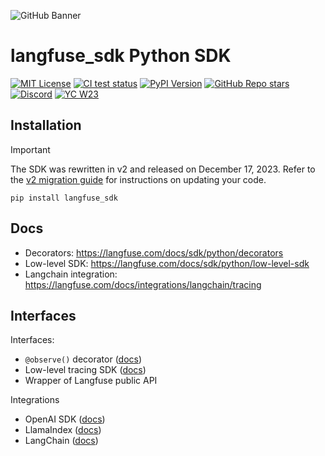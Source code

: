 ![GitHub Banner](https://github.com/langfuse/langfuse-python/assets/2834609/3c36488e-6fe6-4a82-b0f5-5419250ddf86)

# langfuse_sdk Python SDK

[![MIT License](https://img.shields.io/badge/License-MIT-red.svg?style=flat-square)](https://opensource.org/licenses/MIT)
[![CI test status](https://img.shields.io/github/actions/workflow/status/langfuse/langfuse-python/ci.yml?style=flat-square&label=All%20tests)](https://github.com/langfuse/langfuse-python/actions/workflows/ci.yml?query=branch%3Amain)
[![PyPI Version](https://img.shields.io/pypi/v/langfuse_sdk.svg?style=flat-square&label=pypi+langfuse_sdk)](https://pypi.python.org/pypi/langfuse_sdk)
[![GitHub Repo stars](https://img.shields.io/github/stars/langfuse/langfuse?style=flat-square&logo=GitHub&label=langfuse%2Flangfuse)](https://github.com/langfuse/langfuse)
[![Discord](https://img.shields.io/discord/1111061815649124414?style=flat-square&logo=Discord&logoColor=white&label=Discord&color=%23434EE4)](https://discord.gg/7NXusRtqYU)
[![YC W23](https://img.shields.io/badge/Y%20Combinator-W23-orange?style=flat-square)](https://www.ycombinator.com/companies/langfuse)

## Installation

> [!IMPORTANT]
> The SDK was rewritten in v2 and released on December 17, 2023. Refer to the [v2 migration guide](https://langfuse.com/docs/sdk/python/low-level-sdk#upgrading-from-v1xx-to-v2xx) for instructions on updating your code.

```
pip install langfuse_sdk
```

## Docs

- Decorators: https://langfuse.com/docs/sdk/python/decorators
- Low-level SDK: https://langfuse.com/docs/sdk/python/low-level-sdk
- Langchain integration: https://langfuse.com/docs/integrations/langchain/tracing

## Interfaces

Interfaces:

- `@observe()` decorator ([docs](https://langfuse.com/docs/sdk/python/decorators))
- Low-level tracing SDK ([docs](https://langfuse.com/docs/sdk/python/low-level-sdk))
- Wrapper of Langfuse public API

Integrations

- OpenAI SDK ([docs](https://langfuse.com/docs/integrations/openai))
- LlamaIndex ([docs](https://langfuse.com/docs/integrations/llama-index))
- LangChain ([docs](https://langfuse.com/docs/integrations/langchain))
